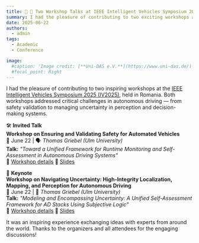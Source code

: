 ```yaml
---
title: 👥 🚗 Two Workshop Talks at IEEE Intelligent Vehicles Symposium 2025 in Romania 🇷🇴 🎉
summary: I had the pleasure of contributing to two exciting workshops at IV2025 in Romania, focusing on safety and uncertainty in autonomous driving.
date: 2025-06-22
authors:
  - admin
tags:
  - Academic
  - Conference

image:
  #caption: 'Image credit: [**Uni-DAS e.V.**](https://www.uni-das.de/)'
  #focal_point: Right
---
```


I had the pleasure of contributing to two inspiring workshops at the [IEEE Intelligent Vehicles Symposium 2025 (IV2025)](https://2025.ieee-iv.org/), held in Romania. Both workshops addressed critical challenges in autonomous driving — from safety validation to managing uncertainty in perception and decision-making systems.

🛠️ **Invited Talk**  
**Workshop on Ensuring and Validating Safety for Automated Vehicles**  
📅 June 22 | 🗣️ *Thomas Griebel (Ulm University)*  
**Talk:** *"Toward a Unified Framework for Runtime Monitoring and Self-Assessment in Autonomous Driving Systems"*  
🔗 [Workshop details](https://www.tu-braunschweig.de/ifr/evsav/schedule)
🔗 [Slides](https://www.events-project.eu/wp-content/uploads/2025/06/2025062.pdf)

🎯 **Keynote**  
**Workshop on Navigating Uncertainty: High-Integrity Localization, Mapping, and Perception for Autonomous Driving**  
📅 June 22 | 🎤 *Thomas Griebel (Ulm University)*  
**Talk:** *"Modeling and Encompassing Uncertainty: A Unified Self-Assessment Framework for AD Stacks Using Subjective Logic"*  
🔗 [Workshop details](https://www.mrt.kit.edu/mb2ml/)
🔗 [Slides](https://www.events-project.eu/wp-content/uploads/2025/06/2025061.pdf)

It was an inspiring experience exchanging ideas with experts from around the world. Thanks to the organizers and all attendees for the engaging discussions!
